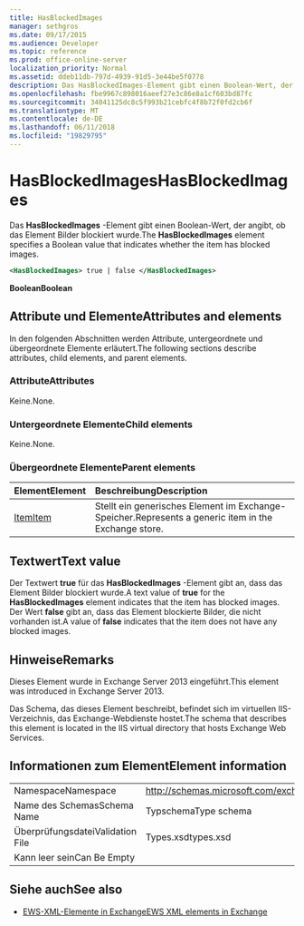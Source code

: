 ```yaml
---
title: HasBlockedImages
manager: sethgros
ms.date: 09/17/2015
ms.audience: Developer
ms.topic: reference
ms.prod: office-online-server
localization_priority: Normal
ms.assetid: ddeb11db-797d-4939-91d5-3e44be5f0778
description: Das HasBlockedImages-Element gibt einen Boolean-Wert, der angibt, ob das Element Bilder blockiert wurde.
ms.openlocfilehash: fbe9967c898016aeef27e3c86e8a1cf603bd87fc
ms.sourcegitcommit: 34041125dc8c5f993b21cebfc4f8b72f0fd2cb6f
ms.translationtype: MT
ms.contentlocale: de-DE
ms.lasthandoff: 06/11/2018
ms.locfileid: "19829795"
---
```

# <a name="hasblockedimages"></a><span data-ttu-id="6903c-103">HasBlockedImages</span><span class="sxs-lookup"><span data-stu-id="6903c-103">HasBlockedImages</span></span>

<span data-ttu-id="6903c-104">Das **HasBlockedImages** -Element gibt einen Boolean-Wert, der angibt, ob das Element Bilder blockiert wurde.</span><span class="sxs-lookup"><span data-stu-id="6903c-104">The **HasBlockedImages** element specifies a Boolean value that indicates whether the item has blocked images.</span></span> 
  
```XML
<HasBlockedImages> true | false </HasBlockedImages>
```

 <span data-ttu-id="6903c-105">**Boolean**</span><span class="sxs-lookup"><span data-stu-id="6903c-105">**Boolean**</span></span>
## <a name="attributes-and-elements"></a><span data-ttu-id="6903c-106">Attribute und Elemente</span><span class="sxs-lookup"><span data-stu-id="6903c-106">Attributes and elements</span></span>

<span data-ttu-id="6903c-107">In den folgenden Abschnitten werden Attribute, untergeordnete und übergeordnete Elemente erläutert.</span><span class="sxs-lookup"><span data-stu-id="6903c-107">The following sections describe attributes, child elements, and parent elements.</span></span>
  
### <a name="attributes"></a><span data-ttu-id="6903c-108">Attribute</span><span class="sxs-lookup"><span data-stu-id="6903c-108">Attributes</span></span>

<span data-ttu-id="6903c-109">Keine.</span><span class="sxs-lookup"><span data-stu-id="6903c-109">None.</span></span>
  
### <a name="child-elements"></a><span data-ttu-id="6903c-110">Untergeordnete Elemente</span><span class="sxs-lookup"><span data-stu-id="6903c-110">Child elements</span></span>

<span data-ttu-id="6903c-111">Keine.</span><span class="sxs-lookup"><span data-stu-id="6903c-111">None.</span></span>
  
### <a name="parent-elements"></a><span data-ttu-id="6903c-112">Übergeordnete Elemente</span><span class="sxs-lookup"><span data-stu-id="6903c-112">Parent elements</span></span>

|<span data-ttu-id="6903c-113">**Element**</span><span class="sxs-lookup"><span data-stu-id="6903c-113">**Element**</span></span>|<span data-ttu-id="6903c-114">**Beschreibung**</span><span class="sxs-lookup"><span data-stu-id="6903c-114">**Description**</span></span>|
|:-----|:-----|
|[<span data-ttu-id="6903c-115">Item</span><span class="sxs-lookup"><span data-stu-id="6903c-115">Item</span></span>](item.md) <br/> |<span data-ttu-id="6903c-116">Stellt ein generisches Element im Exchange-Speicher.</span><span class="sxs-lookup"><span data-stu-id="6903c-116">Represents a generic item in the Exchange store.</span></span>  <br/> |
   
## <a name="text-value"></a><span data-ttu-id="6903c-117">Textwert</span><span class="sxs-lookup"><span data-stu-id="6903c-117">Text value</span></span>

<span data-ttu-id="6903c-118">Der Textwert **true** für das **HasBlockedImages** -Element gibt an, dass das Element Bilder blockiert wurde.</span><span class="sxs-lookup"><span data-stu-id="6903c-118">A text value of **true** for the **HasBlockedImages** element indicates that the item has blocked images.</span></span> <span data-ttu-id="6903c-119">Der Wert **false** gibt an, dass das Element blockierte Bilder, die nicht vorhanden ist.</span><span class="sxs-lookup"><span data-stu-id="6903c-119">A value of **false** indicates that the item does not have any blocked images.</span></span> 
  
## <a name="remarks"></a><span data-ttu-id="6903c-120">Hinweise</span><span class="sxs-lookup"><span data-stu-id="6903c-120">Remarks</span></span>

<span data-ttu-id="6903c-121">Dieses Element wurde in Exchange Server 2013 eingeführt.</span><span class="sxs-lookup"><span data-stu-id="6903c-121">This element was introduced in Exchange Server 2013.</span></span>
  
<span data-ttu-id="6903c-122">Das Schema, das dieses Element beschreibt, befindet sich im virtuellen IIS-Verzeichnis, das Exchange-Webdienste hostet.</span><span class="sxs-lookup"><span data-stu-id="6903c-122">The schema that describes this element is located in the IIS virtual directory that hosts Exchange Web Services.</span></span>
  
## <a name="element-information"></a><span data-ttu-id="6903c-123">Informationen zum Element</span><span class="sxs-lookup"><span data-stu-id="6903c-123">Element information</span></span>

|||
|:-----|:-----|
|<span data-ttu-id="6903c-124">Namespace</span><span class="sxs-lookup"><span data-stu-id="6903c-124">Namespace</span></span>  <br/> |http://schemas.microsoft.com/exchange/services/2006/types  <br/> |
|<span data-ttu-id="6903c-125">Name des Schemas</span><span class="sxs-lookup"><span data-stu-id="6903c-125">Schema Name</span></span>  <br/> |<span data-ttu-id="6903c-126">Typschema</span><span class="sxs-lookup"><span data-stu-id="6903c-126">Type schema</span></span>  <br/> |
|<span data-ttu-id="6903c-127">Überprüfungsdatei</span><span class="sxs-lookup"><span data-stu-id="6903c-127">Validation File</span></span>  <br/> |<span data-ttu-id="6903c-128">Types.xsd</span><span class="sxs-lookup"><span data-stu-id="6903c-128">types.xsd</span></span>  <br/> |
|<span data-ttu-id="6903c-129">Kann leer sein</span><span class="sxs-lookup"><span data-stu-id="6903c-129">Can Be Empty</span></span>  <br/> ||
   
## <a name="see-also"></a><span data-ttu-id="6903c-130">Siehe auch</span><span class="sxs-lookup"><span data-stu-id="6903c-130">See also</span></span>



- [<span data-ttu-id="6903c-131">EWS-XML-Elemente in Exchange</span><span class="sxs-lookup"><span data-stu-id="6903c-131">EWS XML elements in Exchange</span></span>](ews-xml-elements-in-exchange.md)

